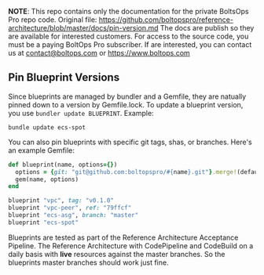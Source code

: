 <!-- note marker start -->
**NOTE**: This repo contains only the documentation for the private BoltsOps Pro repo code.
Original file: https://github.com/boltopspro/reference-architecture/blob/master/docs/pin-version.md
The docs are publish so they are available for interested customers.
For access to the source code, you must be a paying BoltOps Pro subscriber.
If are interested, you can contact us at contact@boltops.com or https://www.boltops.com

<!-- note marker end -->

## Pin Blueprint Versions

Since blueprints are managed by bundler and a Gemfile, they are natually pinned down to a version by Gemfile.lock. To update a blueprint version, you use `bundler update BLUEPRINT`. Example:

	bundle update ecs-spot

You can also pin blueprints with specific git tags, shas, or branches.  Here's an example Gemfile:

```ruby
def blueprint(name, options={})
  options = {git: "git@github.com:boltopspro/#{name}.git"}.merge!(default)
  gem(name, options)
end

blueprint "vpc", tag: "v0.1.0"
blueprint "vpc-peer", ref: "79ffcf"
blueprint "ecs-asg", branch: "master"
blueprint "ecs-spot"
```

Blueprints are tested as part of the Reference Architecture Acceptance Pipeline. The Reference Architecture with CodePipeline and CodeBuild on a daily basis with **live** resources against the master branches.  So the blueprints master branches should work just fine.
